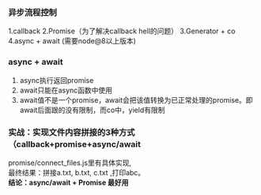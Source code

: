 ###  异步流程控制 ###
1.callback
2.Promise（为了解决callback hell的问题）
3.Generator + co
4.async + await (需要node@8以上版本)
### async + await ###
1. async执行返回promise
2. await只能在async函数中使用
3. await值不是一个promise，await会把该值转换为已正常处理的promise。即await后面跟的没有限制，而co中，yield有限制
 ### 实战：实现文件内容拼接的3种方式（callback+promise+async/await ###
promise/connect_files.js里有具体实现,  
最终结果：拼接a.txt, b.txt, c.txt ,打印abc。  
**结论：async/await + Promise 最好用** 
